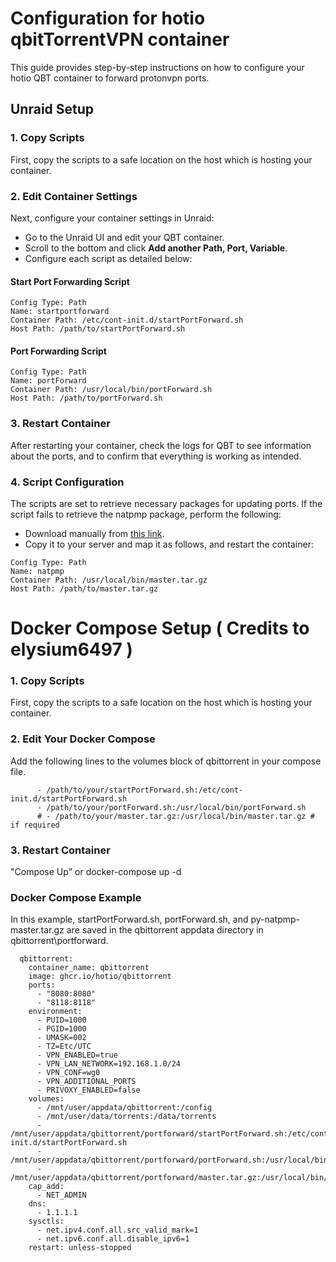 
# Configuration for hotio qbitTorrentVPN container

This guide provides step-by-step instructions on how to configure your hotio QBT container to forward protonvpn ports. 

## Unraid Setup

### 1. Copy Scripts

First, copy the scripts to a safe location on the host which is hosting your container.

### 2. Edit Container Settings

Next, configure your container settings in Unraid:

- Go to the Unraid UI and edit your QBT container.
- Scroll to the bottom and click **Add another Path, Port, Variable**.
- Configure each script as detailed below:

#### Start Port Forwarding Script

```
Config Type: Path
Name: startportforward
Container Path: /etc/cont-init.d/startPortForward.sh
Host Path: /path/to/startPortForward.sh
```

#### Port Forwarding Script

```
Config Type: Path
Name: portForward
Container Path: /usr/local/bin/portForward.sh
Host Path: /path/to/portForward.sh
```

### 3. Restart Container

After restarting your container, check the logs for QBT to see information about the ports, and to confirm that everything is working as intended.

### 4. Script Configuration

The scripts are set to retrieve necessary packages for updating ports. If the script fails to retrieve the natpmp package, perform the following:

- Download manually from [this link](https://github.com/yimingliu/py-natpmp/archive/master.tar.gz).
- Copy it to your server and map it as follows, and restart the container:

```
Config Type: Path
Name: natpmp
Container Path: /usr/local/bin/master.tar.gz
Host Path: /path/to/master.tar.gz
```

# Docker Compose Setup ( Credits to elysium6497 )

### 1. Copy Scripts

First, copy the scripts to a safe location on the host which is hosting your container.

### 2. Edit Your Docker Compose

Add the following lines to the volumes block of qbittorrent in your compose file.

```
      - /path/to/your/startPortForward.sh:/etc/cont-init.d/startPortForward.sh
      - /path/to/your/portForward.sh:/usr/local/bin/portForward.sh
      # - /path/to/your/master.tar.gz:/usr/local/bin/master.tar.gz # if required
```

### 3. Restart Container

"Compose Up" or docker-compose up -d


### Docker Compose Example

In this example, startPortForward.sh, portForward.sh, and py-natpmp-master.tar.gz are saved in the qbittorrent appdata directory in qbittorrent\portforward.

```
  qbittorrent:
    container_name: qbittorrent
    image: ghcr.io/hotio/qbittorrent
    ports:
      - "8080:8080"
      - "8118:8118"
    environment:
      - PUID=1000
      - PGID=1000
      - UMASK=002
      - TZ=Etc/UTC
      - VPN_ENABLED=true
      - VPN_LAN_NETWORK=192.168.1.0/24
      - VPN_CONF=wg0
      - VPN_ADDITIONAL_PORTS
      - PRIVOXY_ENABLED=false
    volumes:
      - /mnt/user/appdata/qbittorrent:/config
      - /mnt/user/data/torrents:/data/torrents
      - /mnt/user/appdata/qbittorrent/portforward/startPortForward.sh:/etc/cont-init.d/startPortForward.sh
      - /mnt/user/appdata/qbittorrent/portforward/portForward.sh:/usr/local/bin/portForward.sh
      - /mnt/user/appdata/qbittorrent/portforward/master.tar.gz:/usr/local/bin/master.tar.gz
    cap_add:
      - NET_ADMIN
    dns:
      - 1.1.1.1
    sysctls:
      - net.ipv4.conf.all.src_valid_mark=1
      - net.ipv6.conf.all.disable_ipv6=1
    restart: unless-stopped
```

